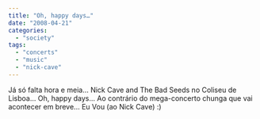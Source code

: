 ```yaml
---
title: "Oh, happy days…"
date: "2008-04-21"
categories: 
  - "society"
tags: 
  - "concerts"
  - "music"
  - "nick-cave"
---
```


Já só falta hora e meia... Nick Cave and The Bad Seeds no Coliseu de Lisboa... Oh, happy days... Ao contrário do mega-concerto chunga que vai acontecer em breve... Eu Vou (ao Nick Cave) :)
